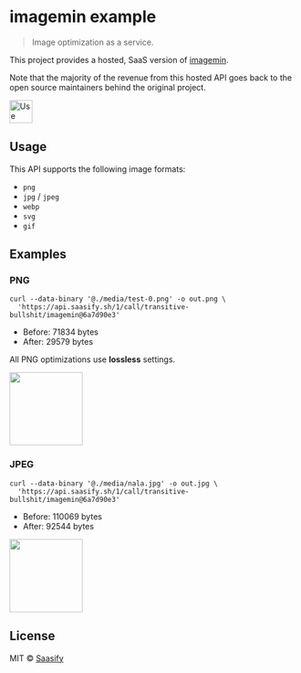# imagemin example

> Image optimization as a service.

This project provides a hosted, SaaS version of [imagemin](https://github.com/imagemin/imagemin).

Note that the majority of the revenue from this hosted API goes back to the open source maintainers behind the original project.

<a href="https://transitive-bullshit_imagemin_6a7d90e3.saasify.sh">
  <img
    src="https://badges.saasify.sh"
    height="40"
    alt="Use Hosted API"
  />
</a>

## Usage

This API supports the following image formats:

- `png`
- `jpg` / `jpeg`
- `webp`
- `svg`
- `gif`

## Examples

### PNG

```
curl --data-binary '@./media/test-0.png' -o out.png \
  'https://api.saasify.sh/1/call/transitive-bullshit/imagemin@6a7d90e3'
```

- Before: 71834 bytes
- After: 29579 bytes

All PNG optimizations use **lossless** settings.

<img src="https://raw.githubusercontent.com/saasify-sh/saasify/master/examples/typescript/imagemin/media/test-0-out.png" width="128" />

### JPEG

```
curl --data-binary '@./media/nala.jpg' -o out.jpg \
  'https://api.saasify.sh/1/call/transitive-bullshit/imagemin@6a7d90e3'
```

- Before: 110069 bytes
- After: 92544 bytes

<img src="https://raw.githubusercontent.com/saasify-sh/saasify/master/examples/typescript/imagemin/media/nala-out.jpg" width="128" />

## License

MIT © [Saasify](https://saasify.sh)
